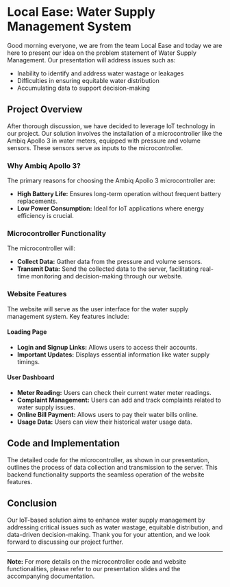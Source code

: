 # Local Ease: Water Supply Management System

Good morning everyone, we are from the team Local Ease and today we are here to present our idea on the problem statement of Water Supply Management. Our presentation will address issues such as:

- Inability to identify and address water wastage or leakages
- Difficulties in ensuring equitable water distribution
- Accumulating data to support decision-making

## Project Overview

After thorough discussion, we have decided to leverage IoT technology in our project. Our solution involves the installation of a microcontroller like the Ambiq Apollo 3 in water meters, equipped with pressure and volume sensors. These sensors serve as inputs to the microcontroller.

### Why Ambiq Apollo 3?

The primary reasons for choosing the Ambiq Apollo 3 microcontroller are:
- **High Battery Life:** Ensures long-term operation without frequent battery replacements.
- **Low Power Consumption:** Ideal for IoT applications where energy efficiency is crucial.

### Microcontroller Functionality

The microcontroller will:
- **Collect Data:** Gather data from the pressure and volume sensors.
- **Transmit Data:** Send the collected data to the server, facilitating real-time monitoring and decision-making through our website.

### Website Features

The website will serve as the user interface for the water supply management system. Key features include:

#### Loading Page
- **Login and Signup Links:** Allows users to access their accounts.
- **Important Updates:** Displays essential information like water supply timings.

#### User Dashboard
- **Meter Reading:** Users can check their current water meter readings.
- **Complaint Management:** Users can add and track complaints related to water supply issues.
- **Online Bill Payment:** Allows users to pay their water bills online.
- **Usage Data:** Users can view their historical water usage data.

## Code and Implementation

The detailed code for the microcontroller, as shown in our presentation, outlines the process of data collection and transmission to the server. This backend functionality supports the seamless operation of the website features.

## Conclusion

Our IoT-based solution aims to enhance water supply management by addressing critical issues such as water wastage, equitable distribution, and data-driven decision-making. Thank you for your attention, and we look forward to discussing our project further.

---

**Note:** For more details on the microcontroller code and website functionalities, please refer to our presentation slides and the accompanying documentation.
